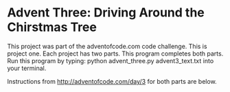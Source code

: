 # Advent Three: Driving Around the Chirstmas Tree

This project was part of the adventofcode.com code challenge. This is project one. Each project has two parts. This program completes both parts. Run this program by typing: python advent_three.py advent3_text.txt into your terminal. 

Instructions from http://adventofcode.com/day/3 for both parts are below.
